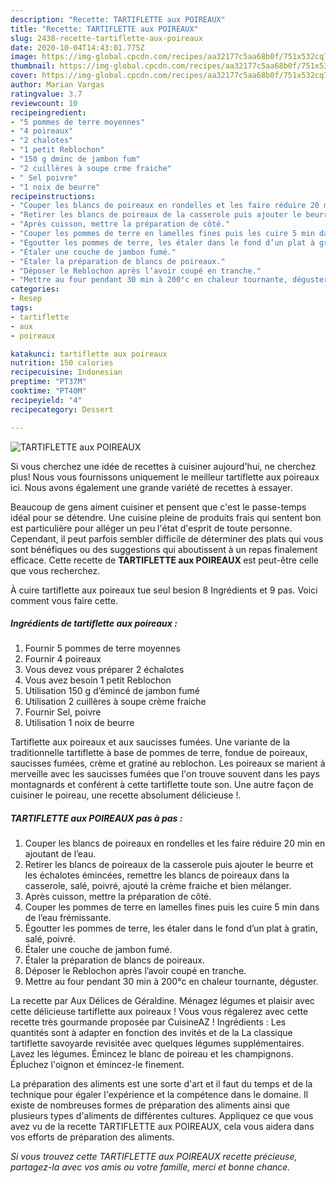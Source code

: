```yaml
---
description: "Recette: TARTIFLETTE aux POIREAUX"
title: "Recette: TARTIFLETTE aux POIREAUX"
slug: 2438-recette-tartiflette-aux-poireaux
date: 2020-10-04T14:43:01.775Z
image: https://img-global.cpcdn.com/recipes/aa32177c5aa68b0f/751x532cq70/tartiflette-aux-poireaux-photo-principale-de-la-recette.jpg
thumbnail: https://img-global.cpcdn.com/recipes/aa32177c5aa68b0f/751x532cq70/tartiflette-aux-poireaux-photo-principale-de-la-recette.jpg
cover: https://img-global.cpcdn.com/recipes/aa32177c5aa68b0f/751x532cq70/tartiflette-aux-poireaux-photo-principale-de-la-recette.jpg
author: Marian Vargas
ratingvalue: 3.7
reviewcount: 10
recipeingredient:
- "5 pommes de terre moyennes"
- "4 poireaux"
- "2 chalotes"
- "1 petit Reblochon"
- "150 g dminc de jambon fum"
- "2 cuillères à soupe crme fraiche"
- " Sel poivre"
- "1 noix de beurre"
recipeinstructions:
- "Couper les blancs de poireaux en rondelles et les faire réduire 20 min en ajoutant de l’eau."
- "Retirer les blancs de poireaux de la casserole puis ajouter le beurre et les échalotes émincées, remettre les blancs de poireaux dans la casserole, salé, poivré, ajouté la crème fraiche et bien mélanger."
- "Après cuisson, mettre la préparation de côté."
- "Couper les pommes de terre en lamelles fines puis les cuire 5 min dans de l’eau frémissante."
- "Égoutter les pommes de terre, les étaler dans le fond d’un plat à gratin, salé, poivré."
- "Étaler une couche de jambon fumé."
- "Étaler la préparation de blancs de poireaux."
- "Déposer le Reblochon après l’avoir coupé en tranche."
- "Mettre au four pendant 30 min à 200°c en chaleur tournante, déguster."
categories:
- Resep
tags:
- tartiflette
- aux
- poireaux

katakunci: tartiflette aux poireaux 
nutrition: 150 calories
recipecuisine: Indonesian
preptime: "PT37M"
cooktime: "PT40M"
recipeyield: "4"
recipecategory: Dessert

---
```



![TARTIFLETTE aux POIREAUX](https://img-global.cpcdn.com/recipes/aa32177c5aa68b0f/751x532cq70/tartiflette-aux-poireaux-photo-principale-de-la-recette.jpg)

Si vous cherchez une idée de recettes à cuisiner aujourd'hui, ne cherchez plus! Nous vous fournissons uniquement le meilleur tartiflette aux poireaux ici. Nous avons également une grande variété de recettes à essayer.

Beaucoup de gens aiment cuisiner et pensent que c'est le passe-temps idéal pour se détendre. Une cuisine pleine de produits frais qui sentent bon est particulière pour alléger un peu l'état d'esprit de toute personne. Cependant, il peut parfois sembler difficile de déterminer des plats qui vous sont bénéfiques ou des suggestions qui aboutissent à un repas finalement efficace. Cette recette de <strong> TARTIFLETTE aux POIREAUX </strong> est peut-être celle que vous recherchez.

<!--inarticleads1-->

À cuire tartiflette aux poireaux tue seul besion 8 Ingrédients et 9 pas. Voici comment vous faire cette.

##### Ingrédients de tartiflette aux poireaux :

1. Fournir 5 pommes de terre moyennes
1. Fournir 4 poireaux
1. Vous devez vous préparer 2 échalotes
1. Vous avez besoin 1 petit Reblochon
1. Utilisation 150 g d’émincé de jambon fumé
1. Utilisation 2 cuillères à soupe crème fraiche
1. Fournir  Sel, poivre
1. Utilisation 1 noix de beurre


Tartiflette aux poireaux et aux saucisses fumées. Une variante de la traditionnelle tartiflette à base de pommes de terre, fondue de poireaux, saucisses fumées, crème et gratiné au reblochon. Les poireaux se marient à merveille avec les saucisses fumées que l&#39;on trouve souvent dans les pays montagnards et conférent à cette tartiflette toute son. Une autre façon de cuisiner le poireau, une recette absolument délicieuse !. 

<!--inarticleads2-->

##### TARTIFLETTE aux POIREAUX pas à pas :

1. Couper les blancs de poireaux en rondelles et les faire réduire 20 min en ajoutant de l’eau.
1. Retirer les blancs de poireaux de la casserole puis ajouter le beurre et les échalotes émincées, remettre les blancs de poireaux dans la casserole, salé, poivré, ajouté la crème fraiche et bien mélanger.
1. Après cuisson, mettre la préparation de côté.
1. Couper les pommes de terre en lamelles fines puis les cuire 5 min dans de l’eau frémissante.
1. Égoutter les pommes de terre, les étaler dans le fond d’un plat à gratin, salé, poivré.
1. Étaler une couche de jambon fumé.
1. Étaler la préparation de blancs de poireaux.
1. Déposer le Reblochon après l’avoir coupé en tranche.
1. Mettre au four pendant 30 min à 200°c en chaleur tournante, déguster.


La recette par Aux Délices de Géraldine. Ménagez légumes et plaisir avec cette délicieuse tartiflette aux poireaux ! Vous vous régalerez avec cette recette très gourmande proposée par CuisineAZ ! Ingrédients : Les quantités sont à adapter en fonction des invités et de la La classique tartiflette savoyarde revisitée avec quelques légumes supplémentaires. Lavez les légumes. Émincez le blanc de poireau et les champignons. Épluchez l&#39;oignon et émincez-le finement. 

<!--inarticleads1-->

<p>
La préparation des aliments est une sorte d'art et il faut du temps et de la technique pour égaler l'expérience et la compétence dans le domaine. Il existe de nombreuses formes de préparation des aliments ainsi que plusieurs types d'aliments de différentes cultures. Appliquez ce que vous avez vu de la recette TARTIFLETTE aux POIREAUX, cela vous aidera dans vos efforts de préparation des aliments.
</p>

<p>
<i>Si vous trouvez cette TARTIFLETTE aux POIREAUX recette précieuse, partagez-la avec vos amis ou votre famille, merci et bonne chance.</i>
</p>

